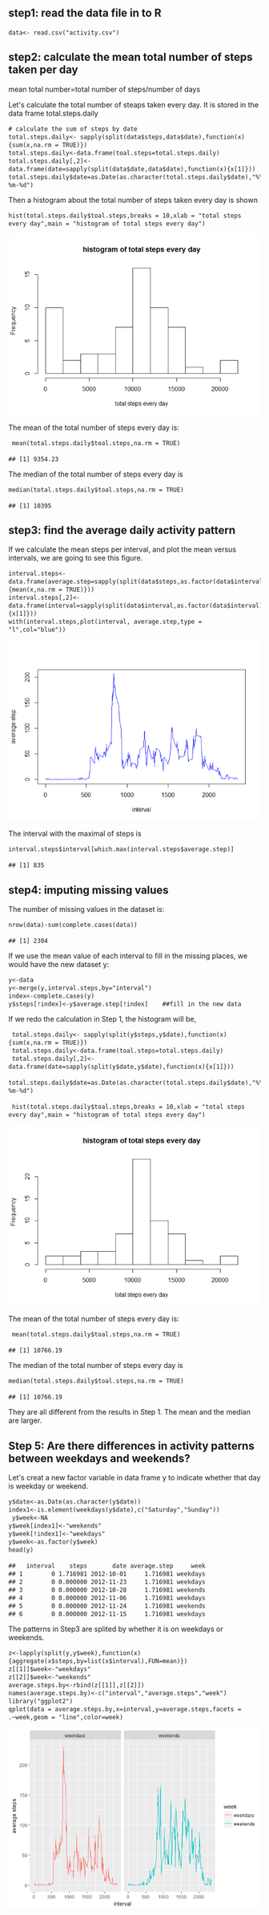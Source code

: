 step1: read the data file in to R
---------------------------------

    data<- read.csv("activity.csv")

step2: calculate the mean total number of steps taken per day
-------------------------------------------------------------

mean total number=total number of steps/number of days

Let's calculate the total number of steaps taken every day. It is stored
in the data frame total.steps.daily

    # calculate the sum of steps by date
    total.steps.daily<- sapply(split(data$steps,data$date),function(x){sum(x,na.rm = TRUE)})
    total.steps.daily<-data.frame(toal.steps=total.steps.daily)
    total.steps.daily[,2]<-data.frame(date=sapply(split(data$date,data$date),function(x){x[1]}))
    total.steps.daily$date=as.Date(as.character(total.steps.daily$date),"%Y-%m-%d")

Then a histogram about the total number of steps taken every day is
shown

    hist(total.steps.daily$toal.steps,breaks = 10,xlab = "total steps every day",main = "histogram of total steps every day")

![](PA1_template_files/figure-markdown_strict/unnamed-chunk-3-1.png)

The mean of the total number of steps every day is:

     mean(total.steps.daily$toal.steps,na.rm = TRUE)

    ## [1] 9354.23

The median of the total number of steps every day is

    median(total.steps.daily$toal.steps,na.rm = TRUE)

    ## [1] 10395

step3: find the average daily activity pattern
----------------------------------------------

If we calculate the mean steps per interval, and plot the mean versus
intervals, we are going to see this figure.

    interval.steps<-data.frame(average.step=sapply(split(data$steps,as.factor(data$interval)),function(x){mean(x,na.rm = TRUE)}))
    interval.steps[,2]<-data.frame(interval=sapply(split(data$interval,as.factor(data$interval)),function(x){x[1]}))
    with(interval.steps,plot(interval, average.step,type = "l",col="blue"))

![](PA1_template_files/figure-markdown_strict/unnamed-chunk-6-1.png)

The interval with the maximal of steps is

    interval.steps$interval[which.max(interval.steps$average.step)]

    ## [1] 835

step4: imputing missing values
------------------------------

The number of missing values in the dataset is:

    nrow(data)-sum(complete.cases(data))

    ## [1] 2304

If we use the mean value of each interval to fill in the missing places,
we would have the new dataset y:

    y<-data
    y<-merge(y,interval.steps,by="interval")
    index<-complete.cases(y)
    y$steps[!index]<-y$average.step[!index]    ##fill in the new data

If we redo the calculation in Step 1, the histogram will be,

     total.steps.daily<- sapply(split(y$steps,y$date),function(x){sum(x,na.rm = TRUE)})
     total.steps.daily<-data.frame(toal.steps=total.steps.daily)
     total.steps.daily[,2]<-data.frame(date=sapply(split(y$date,y$date),function(x){x[1]}))
     total.steps.daily$date=as.Date(as.character(total.steps.daily$date),"%Y-%m-%d")

     hist(total.steps.daily$toal.steps,breaks = 10,xlab = "total steps every day",main = "histogram of total steps every day")

![](PA1_template_files/figure-markdown_strict/unnamed-chunk-10-1.png)

The mean of the total number of steps every day is:

     mean(total.steps.daily$toal.steps,na.rm = TRUE)

    ## [1] 10766.19

The median of the total number of steps every day is

    median(total.steps.daily$toal.steps,na.rm = TRUE)

    ## [1] 10766.19

They are all different from the results in Step 1. The mean and the
median are larger.

Step 5: Are there differences in activity patterns between weekdays and weekends?
---------------------------------------------------------------------------------

Let's creat a new factor variable in data frame y to indicate whether
that day is weekday or weekend.

    y$date<-as.Date(as.character(y$date))
    index1<-is.element(weekdays(y$date),c("Saturday","Sunday"))
     y$week<-NA
    y$week[index1]<-"weekends"
    y$week[!index1]<-"weekdays"
    y$week<-as.factor(y$week)
    head(y)

    ##   interval    steps       date average.step     week
    ## 1        0 1.716981 2012-10-01     1.716981 weekdays
    ## 2        0 0.000000 2012-11-23     1.716981 weekdays
    ## 3        0 0.000000 2012-10-28     1.716981 weekends
    ## 4        0 0.000000 2012-11-06     1.716981 weekdays
    ## 5        0 0.000000 2012-11-24     1.716981 weekends
    ## 6        0 0.000000 2012-11-15     1.716981 weekdays

The patterns in Step3 are splited by whether it is on weekdays or
weekends.

    z<-lapply(split(y,y$week),function(x){aggregate(x$steps,by=list(x$interval),FUN=mean)})
    z[[1]]$week<-"weekdays"
    z[[2]]$week<-"weekends"
    average.steps.by<-rbind(z[[1]],z[[2]])
    names(average.steps.by)<-c("interval","average.steps","week")
    library("ggplot2")
    qplot(data = average.steps.by,x=interval,y=average.steps,facets = .~week,geom = "line",color=week)

![](PA1_template_files/figure-markdown_strict/unnamed-chunk-14-1.png)
